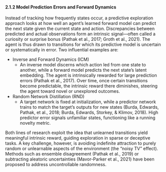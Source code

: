 #### 2.1.2 Model Prediction Errors and Forward Dynamics

Instead of tracking how frequently states occur, a predictive exploration approach looks at how well an agent’s learned forward model can predict the next state given the current state and action. Discrepancies between predicted and actual observations form an intrinsic signal—often called a curiosity or surprise bonus (Pathak et al., 2017; Groth et al., 2021). The agent is thus drawn to transitions for which its predictive model is uncertain or systematically in error. Two influential examples are:
- Inverse and Forward Dynamics (ICM)
  - An inverse model discerns which action led from one state to another, while a forward model predicts the next state’s latent embedding. The agent is intrinsically rewarded for large prediction errors (Pathak et al., 2017). Over time, once certain transitions become predictable, the intrinsic reward there diminishes, steering the agent toward novel or unexplored outcomes.
- Random Network Distillation (RND)
  - A target network is fixed at initialization, while a predictor network trains to match the target’s outputs for new states (Burda, Edwards, Pathak, et al., 2018; Burda, Edwards, Storkey, & Klimov, 2018). High predictor error signals unfamiliar states, functioning like a running novelty metric.

Both lines of research exploit the idea that unlearned transitions yield meaningful intrinsic reward, guiding exploration in sparse or deceptive tasks. A key challenge, however, is avoiding indefinite attraction to purely random or unlearnable aspects of the environment (the “noisy TV” effect). Methods such as ensemble disagreement (Pathak et al., 2019) or subtracting aleatoric uncertainties (Mavor-Parker et al., 2021) have been proposed to address uncontrollable randomness.
